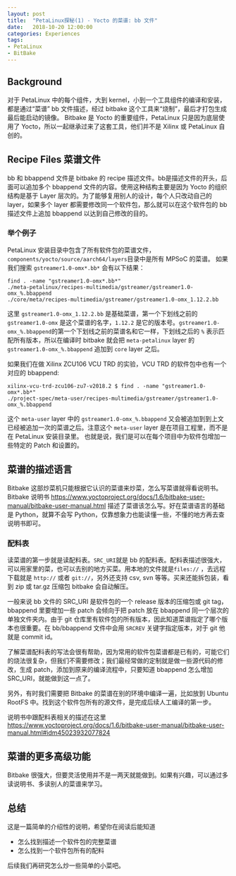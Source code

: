 ```yaml
---
layout: post
title:  "PetaLinux探秘(1) - Yocto 的菜谱: bb 文件"
date:   2018-10-20 12:00:00
categories: Experiences
tags:
- PetaLinux
- BitBake
---
```


## Background

对于 PetaLinux 中的每个组件，大到 kernel，小到一个工具组件的编译和安装，都是通过“菜谱” bb 文件描述，经过 bitbake 这个工具来“烧制”，最后才打包生成最后能启动的镜像。 Bitbake 是 Yocto 的重要组件，PetaLinux 只是因为底层使用了 Yocto，所以一起继承过来了这套工具，他们并不是 Xilinx 或 PetaLinux 自创的。

## Recipe Files 菜谱文件

bb 和 bbappend 文件是 bitbake 的 recipe 描述文件。bb是描述文件的开头，后面可以追加多个 bbappend 文件的内容。使用这种结构主要是因为 Yocto 的组织结构是基于 Layer 层次的。为了能够复用别人的设计，每个人只改动自己的 layer，如果多个 layer 都需要修改同一个软件包，那么就可以在这个软件包的 bb 描述文件上追加 bbappend 以达到自己修改的目的。

### 举个例子

PetaLinux 安装目录中包含了所有软件包的菜谱文件，`components/yocto/source/aarch64/layers`目录中是所有 MPSoC 的菜谱。 如果我们搜索 `gstreamer1.0-omx*.bb*` 会有以下结果：

```
find . -name "gstreamer1.0-omx*.bb*"
./meta-petalinux/recipes-multimedia/gstreamer/gstreamer1.0-omx_%.bbappend
./core/meta/recipes-multimedia/gstreamer/gstreamer1.0-omx_1.12.2.bb
```

这里 `gstreamer1.0-omx_1.12.2.bb` 是基础菜谱，第一个下划线之前的 `gstreamer1.0-omx` 是这个菜谱的名字，`1.12.2` 是它的版本号。`gstreamer1.0-omx_%.bbappend`的第一个下划线之前的菜谱名和它一样，下划线之后的 `%` 表示匹配所有版本，所以在编译时 bitbake 就会把 `meta-petalinux` layer 的 `gstreamer1.0-omx_%.bbappend` 追加到 `core` layer 之后。

如果我们在做 Xilinx ZCU106 VCU TRD 的实验，VCU TRD 的软件包中也有一个对应的 bbappend:
```
xilinx-vcu-trd-zcu106-zu7-v2018.2 $ find . -name "gstreamer1.0-omx*.bb*"
./project-spec/meta-user/recipes-multimedia/gstreamer/gstreamer1.0-omx_%.bbappend
```

这个 `meta-user` layer 中的 `gstreamer1.0-omx_%.bbappend` 又会被追加到到上文已经被追加一次的菜谱之后。注意这个 `meta-user` layer 是在项目工程里，而不是在 PetaLinux 安装目录里。 也就是说，我们是可以在每个项目中为软件包增加一些特定的 Patch 和设置的。

## 菜谱的描述语言

Bitbake 这部炒菜机只能根据它认识的菜谱来炒菜，怎么写菜谱就得看说明书。 Bitbake 说明书 https://www.yoctoproject.org/docs/1.6/bitbake-user-manual/bitbake-user-manual.html 描述了菜谱该怎么写。好在菜谱语言的基础是 Python，就算不会写 Python，仅靠想象力也能读懂一些，不懂的地方再去查说明书即可。

### 配料表
读菜谱的第一步就是读配料表。`SRC_URI`就是 bb 的配料表。配料表描述很强大，可以用家里的菜，也可以去别的地方买菜。用本地的文件就是`files://` ，去远程下载就是 `http://` 或者 `git://`，另外还支持 csv, svn 等等。买来还能拆包装，看到 zip 或 tar.gz 压缩包 bitbake 会自动解压。

一般来说 bb 文件的 SRC_URI 是软件包的一个 release 版本的压缩包或 git tag，bbappend 里要增加一些 patch 会倾向于把 patch 放在 bbappend 同一个层次的单独文件夹内。由于 git 仓库里有软件包的所有版本，因此知道菜谱指定了哪个版本也很重要。在 bb/bbappend 文件中会用 `SRCREV` 关键字指定版本，对于 git 他就是 commit id。

了解菜谱配料表的写法会很有帮助，因为常用的软件包菜谱都是已有的，可能它们的烧法很复杂，但我们不需要修改；我们最经常做的定制就是做一些源代码的修改，生成 patch，添加到原来的编译流程中，只要知道 bbappend 怎么增加 SRC_URI，就能做到这一点了。

另外，有时我们需要把 Bitbake 的菜谱在别的环境中编译一遍，比如放到 Ubuntu RootFS 中。找到这个软件包所有的源文件，是完成后续人工编译的第一步。

说明书中跟配料表相关的描述在这里 https://www.yoctoproject.org/docs/1.6/bitbake-user-manual/bitbake-user-manual.html#idm45023932077824

## 菜谱的更多高级功能

Bitbake 很强大，但要灵活使用并不是一两天就能做到。如果有兴趣，可以通过多读说明书、多读别人的菜谱来学习。

## 总结

这是一篇简单的介绍性的说明，希望你在阅读后能知道

- 怎么找到描述一个软件包的完整菜谱
- 怎么找到一个软件包所有的配料

后续我们再研究怎么炒一些简单的小菜吧。